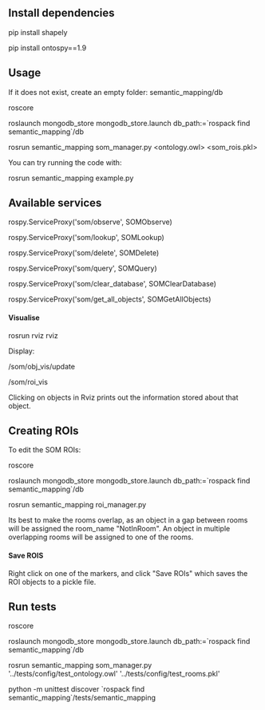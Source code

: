 ## Install dependencies
pip install shapely

pip install ontospy==1.9

## Usage
If it does not exist, create an empty folder:   semantic_mapping/db

roscore

roslaunch mongodb_store mongodb_store.launch db_path:=\`rospack find semantic_mapping\`/db

rosrun semantic_mapping som_manager.py <ontology.owl> <som_rois.pkl> 

You can try running the code with:

rosrun semantic_mapping example.py

## Available services
rospy.ServiceProxy('som/observe', SOMObserve)

rospy.ServiceProxy('som/lookup', SOMLookup)

rospy.ServiceProxy('som/delete', SOMDelete)

rospy.ServiceProxy('som/query', SOMQuery)

rospy.ServiceProxy('som/clear_database', SOMClearDatabase)

rospy.ServiceProxy('som/get_all_objects', SOMGetAllObjects)

#### Visualise
rosrun rviz rviz

Display:

/som/obj_vis/update

/som/roi_vis

Clicking on objects in Rviz prints out the information stored about that object.


## Creating ROIs
To edit the SOM ROIs:

roscore

roslaunch mongodb_store mongodb_store.launch db_path:=\`rospack find semantic_mapping\`/db

rosrun semantic_mapping roi_manager.py

Its best to make the rooms overlap, as an object in a gap between rooms will be assigned the room_name "NotInRoom". An object in multiple overlapping rooms will be assigned to one of the rooms. 

#### Save ROIS
Right click on one of the markers, and click "Save ROIs" which saves the ROI objects to a pickle file.

## Run tests
roscore

roslaunch mongodb_store mongodb_store.launch db_path:=\`rospack find semantic_mapping\`/db

rosrun semantic_mapping som_manager.py '../tests/config/test_ontology.owl' '../tests/config/test_rooms.pkl'

python -m unittest discover \`rospack find semantic_mapping\`/tests/semantic_mapping
